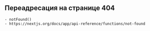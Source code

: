 ## Переадресация на странице 404
    - notFound()
    - https://nextjs.org/docs/app/api-reference/functions/not-found